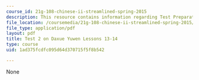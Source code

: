 ```yaml
---
course_id: 21g-108-chinese-ii-streamlined-spring-2015
description: This resource contains information regarding Test Preparation.
file_location: /coursemedia/21g-108-chinese-ii-streamlined-spring-2015/1ad375fcdfc095d64d370715f5f8b542_MIT21G_108S15_Test2Format.pdf
file_type: application/pdf
layout: pdf
title: Test 2 on Daxue Yuwen Lessons 13-14
type: course
uid: 1ad375fcdfc095d64d370715f5f8b542

---
```

None